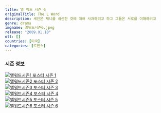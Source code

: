 ```yaml
---
title: 엘 워드 시즌 6
originalTitle: The L Word
description: 셰인은 제니를 배신한 것에 대해 사과하려고 하고 그들은 서로를 이해하려고 노력한다. 반면, 벳과 티나는 안젤리카의 병이 점점 더 심해지는 것을 걱정한다.
genre: drama
imgname: 엘워드시즌6.jpeg
release: "2009.01.18"
ott: []
countries: [미국]
categories: [로맨스]
---
```


### 시즌 정보

<div class="season-list">
<div class="item">
<a href="/drama/엘워드시즌1" >
<img src="/poster/엘워드시즌1.jpeg" alt="엘워드시즌1 포스터 ">
시즌 1</a>
</div>

<div class="item">
<a href="/drama/엘워드시즌2" >
<img src="/poster/엘워드시즌2.jpeg" alt="엘워드시즌2 포스터 ">
시즌 2</a>
</div>

<div class="item">
<a href="/drama/엘워드시즌3" >
<img src="/poster/엘워드시즌3.jpeg" alt="엘워드시즌3 포스터 ">
시즌 3</a>
</div>

<div class="item">
<a href="/drama/엘워드시즌4" >
<img src="/poster/엘워드시즌4.jpeg" alt="엘워드시즌4 포스터 ">
시즌 4</a>
</div>

<div class="item">
<a href="/drama/엘워드시즌5" >
<img src="/poster/엘워드시즌5.jpeg" alt="엘워드시즌5 포스터 ">
시즌 5</a>
</div>

<div class="item">
<a href="/drama/엘워드시즌6" >
<img src="/poster/엘워드시즌6.jpeg" alt="엘워드시즌6 포스터 ">
시즌 6</a>
</div>

</div>
